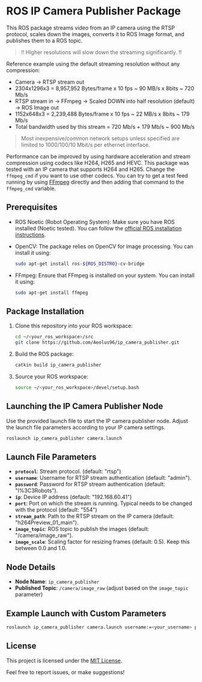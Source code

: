 # ROS IP Camera Publisher Package

This ROS package streams video from an IP camera using the RTSP protocol, scales down the images, converts it to ROS Image format, and publishes them to a ROS topic.

> !! Higher resolutions will slow down the streaming significantly. !!

Reference example using the default streaming resolution without any compression:

- Camera -> RTSP stream out
- 2304x1296x3 = 8,957,952 Bytes/frame x 10 fps ~ 90 MB/s x 8bits ~ 720 Mb/s
- RTSP stream in -> FFmpeg -> Scaled DOWN into half resolution (default) -> ROS Image out
- 1152x648x3 = 2,239,488 Bytes/frame x 10 fps ~ 22 MB/s x 8bits ~ 179 Mb/s
- Total bandwidth used by this stream = 720 Mb/s + 179 Mb/s ~ 900 Mb/s

> Most inexpensive/common network setups unless specified are limited to 1000/100/10 Mbit/s per ethernet interface.

Performance can be improved by using hardware acceleration and stream compression using codecs like H264, H265 and HEVC. This package was tested with an IP camera that supports H264 and H265. Change the `ffmpeg_cmd` if you want to use other codecs. You can try to get a test feed running by using [FFmpeg](https://www.ffmpeg.org/) directly and then adding that command to the `ffmpeg_cmd` variable.

## Prerequisites

- ROS Noetic (Robot Operating System): Make sure you have ROS installed (Noetic tested). You can follow the [official ROS installation instructions](http://wiki.ros.org/ROS/Installation).
- OpenCV: The package relies on OpenCV for image processing. You can install it using:

  ```bash
  sudo apt-get install ros-${ROS_DISTRO}-cv-bridge
  ```

- FFmpeg: Ensure that FFmpeg is installed on your system. You can install it using:

  ```bash
  sudo apt-get install ffmpeg
  ```

## Package Installation

1. Clone this repository into your ROS workspace:

   ```bash
   cd ~/<your_ros_workspace>/src
   git clone https://github.com/Aeolus96/ip_camera_publisher.git
   ```

2. Build the ROS package:

   ```bash
   catkin build ip_camera_publisher
   ```

3. Source your ROS workspace:

   ```bash
   source ~/<your_ros_workspace>/devel/setup.bash
   ```

## Launching the IP Camera Publisher Node

Use the provided launch file to start the IP camera publisher node. Adjust the launch file parameters according to your IP camera settings.

```bash
roslaunch ip_camera_publisher camera.launch
```

## Launch File Parameters

- **`protocol`**: Stream protocol. (default: "rtsp")
- **`username`**: Username for RTSP stream authentication (default: "admin").
- **`password`**: Password for RTSP stream authentication (default: "I%3C3Robots").
- **`ip`**: Device IP address (default: "192.168.60.41")
- **`port`**: Port on which the stream is running. Typical needs to be changed with the protocol (default: "554")
- **`stream_path`**: Path to the RTSP stream on the IP camera (default: "h264Preview_01_main").
- **`image_topic`**: ROS topic to publish the images (default: "/camera/image_raw").
- **`image_scale`**: Scaling factor for resizing frames (default: 0.5). Keep this between 0.0 and 1.0.

## Node Details

- **Node Name**: `ip_camera_publisher`
- **Published Topic**: `/camera/image_raw` (adjust based on the `image_topic` parameter)

## Example Launch with Custom Parameters

```bash
roslaunch ip_camera_publisher camera.launch username:=<your_username> password:=<your_password> stream_path:=<your_stream_path> image_topic:=<your_image_topic> image_scale:=<0.5>
```

## License

This project is licensed under the [MIT License](LICENSE).

Feel free to report issues, or make suggestions!
